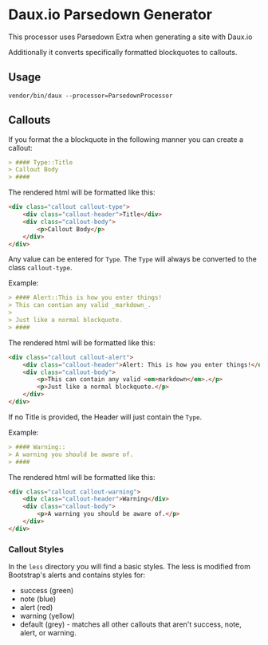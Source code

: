 # Daux.io Parsedown Generator

This processor uses Parsedown Extra when generating a site with Daux.io

Additionally it converts specifically formatted blockquotes to callouts.

## Usage

```
vendor/bin/daux --processor=ParsedownProcessor
```

## Callouts

If you format the a blockquote in the following manner you can create a callout:

```markdown
> #### Type::Title 
> Callout Body 
> ####
```

The rendered html will be formatted like this:

```html
<div class="callout callout-type">
    <div class="callout-header">Title</div>
    <div class="callout-body">
        <p>Callout Body</p>
    </div>
</div>
```

Any value can be entered for `Type`. The `Type` will always be converted to the class `callout-type`.

Example:

```markdown
> #### Alert::This is how you enter things! 
> This can contian any valid _markdown_.
>
> Just like a normal blockquote.
> ####
```

The rendered html will be formatted like this:

```html
<div class="callout callout-alert">
    <div class="callout-header">Alert: This is how you enter things!</div>
    <div class="callout-body">
        <p>This can contain any valid <em>markdown</em>.</p>
        <p>Just like a normal blockquote.</p>
    </div>
</div>
```

If no Title is provided, the Header will just contain the `Type`.

Example:

```markdown
> #### Warning:: 
> A warning you should be aware of.
> ####
```

The rendered html will be formatted like this:

```html
<div class="callout callout-warning">
    <div class="callout-header">Warning</div>
    <div class="callout-body">
        <p>A warning you should be aware of.</p>
    </div>
</div>
```

### Callout Styles

In the `less` directory you will find a basic styles. The less is modified from Bootstrap's alerts and contains styles for:

- success (green)
- note (blue)
- alert (red)
- warning (yellow)
- default (grey) - matches all other callouts that aren't success, note, alert, or warning.
